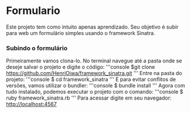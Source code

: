 ﻿# Formulario
Este projeto tem como intuito apenas aprendizado. 
Seu objetivo é subir para web um formulário simples usando o framework Sinatra.

### Subindo o formulário
Primeiramente vamos clona-lo. No terminal navegue até a pasta onde se deseje salvar o projeto e digite o código:
'''console
$git clone https://github.com/HenriOiwa/framework_sinatra.git
'''
Entre na pasta do projeto:
'''console
$ cd framework_sinatra
'''
E para evitar conflitos de versões, vamos utilizar o bundler:
'''console
$ bundle install
'''
Agora com tudo instalado, podemos executar o projeto com o comando:
'''console
$ ruby framework_sinatra.rb
'''
Para acessar digite em seu navegador: [http://localhost:4567](http://localhost:4567)
